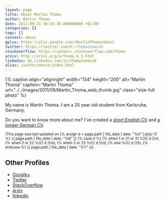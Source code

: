 ```yaml
---
layout: page
title: About Martin Thoma
author: Martin Thoma
date: 2011-09-21 18:35:30.000000000 +02:00
categories: []
tags: []
context: about
gplus: https://plus.google.com/+MartinThoma/about
twitter: https://twitter.com/#!/themoosemind
stackoverflow: https://careers.stackoverflow.com/thoma
arxiv: http://arxiv.org/a/thoma_m_1.html
linkedin: de.linkedin.com/in/themoosemind
alias: /author/moose/index.html
---
```

<div class="vcard">
{% caption align="alignright" width="134" height="200" alt="Martin Thoma" caption="Martin Thoma" url="../../images/2011/09/Martin_Thoma_web_thumb.jpg" class="size-full photo" %}

<p>My name is <span class="fn">Martin Thoma</span>. I am a <time class="dt-bday" datetime="1990-04-28">25 year</time> old student from <span class="locality">Karlsruhe, Germany</span>.</p>

<p>Do you want to know more about me? I've created a <a href="../../pdf/cv-curriculum-vitae.pdf">short English CV</a> and <a href="http://www.martin-thoma.de/about.htm" rel="me">a longer German CV</a>.</p>

<p><small>(This page was last updated on <time class="updated" datetime="{{ page.path | file_date | date_to_xmlschema }}">{% assign d = page.path | file_date | date: "%d" | plus:'0' %}
                                {{ page.path | file_date | date: "%B" }} 
                                {% case d %}
                                  {% when 1 or 21 or 31 %}{{ d }}st,
                                  {% when 2 or 22 %}{{ d }}nd,
                                  {% when 3 or 23 %}{{ d }}rd,
                                  {% else %}{{ d }}th,
                                  {% endcase %}
                                {{ page.path | file_date | date: "%Y" }}</time>).</small></p>

<h2>Other Profiles</h2>
<ul>
	<li><a href="{{ page.gplus }}" rel="me">Google+</a></li>
	<li><a href="{{ page.twitter }}" rel="me">Twitter</a></li>
    <li><a href="{{ page.stackoverflow }}" rel="me">StackOverflow</a></li>
    <li><a href="{{ page.arxiv }}" rel="me">arxiv</a></li>
    <li><a href="{{ page.linkedin }}" rel="me">linkedin</a></li>
</ul>
</div>